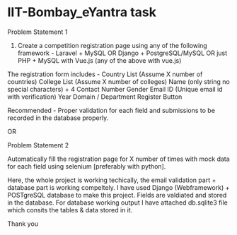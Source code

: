 # IIT-Bombay_eYantra task

Problem Statement  1

1. Create a competition registration page using any of the following framework - 
Laravel + MySQL OR
Django + PostgreSQL/MySQL OR just
PHP + MySQL
with
Vue.js (any of the above with vue.js)

The registration form includes -
Country List (Assume X number of countries)
College List  (Assume X number of colleges)
Name (only string no special characters) + 4
Contact Number
Gender
Email ID  (Unique email id with verification)
Year
Domain / Department
Register Button

Recommended - Proper validation for each field and submissions to be recorded in the database properly.

OR

Problem Statement  2

Automatically fill the registration page for X number of times with mock data for each field using selenium [preferably with python].



Here, the whole project is working techically, the email validation part + database part is working compeltely.
I have used Django (Webframework) + POSTgreSQL database to make this project.
Fields are valdiated and stored in the database.
For database working output I have attached db.sqlite3 file which consits the tables & data stored in it.

Thank you
